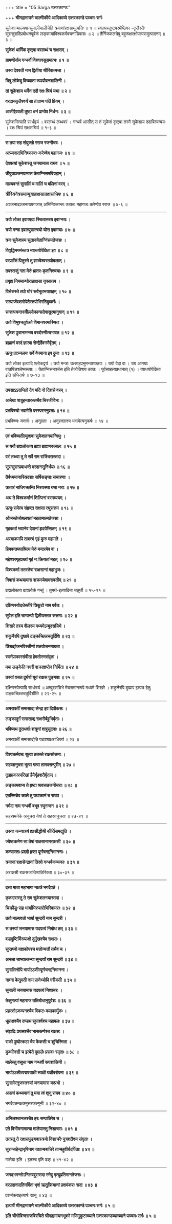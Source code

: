 +++
title = "05 Sarga उत्तरकाण्डः"

+++
**श्रीमद्रामायणे चाल्मीकीये आदिकाव्ये उत्तरकाण्डे पञ्चमः सर्गः**

सुकेशान्माल्यवान्सुमालीमालीचेति त्रयाणांरक्षसामुत्पत्तिः ॥ १ ॥ स्वतपस्तुष्टपरमेष्ठिवर -दृप्तैस्तैः सुरासुरादिप्रबोधनपूर्वकं लङ्कायांविश्वकर्मवचनान्निवासः ॥ २ ॥ तैर्निजकलत्रेषु बहुरूक्षरक्षोपत्यसमुत्पादनम् ॥ ३ ॥

**सुकेशं धार्मिक दृष्ट्वा वरलब्धं च राक्षसम् ।**

**ग्रामणीर्नाम गन्धर्वो विश्वावसुसमप्रभः ॥ १ ॥**

**तस्य देववती नाम द्वितीया श्रीरिवात्मजा ।**

**त्रिषु लोकेषु विख्याता रूपयौवनशालिनी ।**

**तां सुकेशाय धर्मेण ददौ रक्षः श्रियं यथा ॥ २ ॥**

**वरदानकृतैश्वर्यं सा तं प्राप्य पतिं प्रियम् ।**

**आसीद्देववती तुष्टा धनं प्राप्येव निर्धनः ॥ ३ ॥**

सुकेशमित्यादि सार्धंद्वयं । वरलब्धं लब्धवरं । गन्धर्व आसीत् स तं सुकेशं दृष्ट्वा तस्मै सुकेशाय ददावित्यन्वयः । रक्षः श्रियं राक्षसश्रियं ॥ १-३ ॥

****

**स तया सह संयुक्तो रराज रजनीचरः ।**

**अञ्जनादभिनिष्क्रान्तः करेण्वेव महागजः ॥ ४ ॥**

**देववत्यां सुकेशस्तु जनयामास राघव ॥ ५ ॥**

**त्रीपुत्राञ्जनयामास त्रेताग्निसमविग्रहान् ।**

**माल्यवन्तं सुमालिं च मालिं च बलिनां वरम् ।**

**त्रींस्त्रिनेत्रसमान्पुत्रान्राक्षसान्राक्षसाधिपः ॥ ६ ॥**

अञ्जनादञ्जनाख्यगजात् अभिनिष्क्रान्तः उत्पन्नः महागजः करेण्वेव रराज ॥ ४-६ ॥

****

**त्रयो लोका इवाव्यग्राः स्थितास्त्रय इवाग्नयः ।**

**त्रयो मन्त्रा इवात्युग्रास्त्रयो घोरा इवामयाः ॥ ७ ॥**

**त्रयः सुकेशस्य सुतास्त्रेताग्निंसमतेजसः ।**

**विवृद्धिमगमंस्तत्र व्याधयोपेक्षिता इव ॥ ८ ॥**

**वरप्राप्तिं पितुस्ते तु ज्ञात्वेश्वरतपोबलात् ।**

**तपस्तप्तुं गता मेरुं भ्रातरः कृतनिश्चयाः ॥ ९ ॥**

**प्रगृह्य नियमान्घोरान्राक्षसा नृपसत्तम ।**

**विचेरुस्ते तपो घोरं सर्वभूतभयावहम् ॥ १० ॥**

**सत्यार्जवशमोपेतैस्तपोभिरतिदुष्करैः ।**

**सन्तापयन्तस्त्रीँल्लोकान्सदेवासुरमानुषान् ॥ ११ ॥**

**ततो विभुश्चतुर्वक्रो विमानवरमास्थितः ।**

**सुकेश पुत्रानामन्त्र्य वरदोस्मीत्यभाषत ॥ १२ ॥**

**ब्रह्माणं वरदं ज्ञात्वा सेन्द्रैर्देवगणैर्वृतम् ।**

**ऊचुः प्राञ्जलयः सर्वे वेपमाना इव द्रुमाः ॥ १३ ॥**

त्रयो लोका इत्यादि श्लोकद्वयं । त्रयो मन्त्राः उत्साहप्रभुमन्त्रशक्तयः । त्रयो वेदा वा । त्रय आमयाः वातपित्तश्लेष्मरूपाः । त्रेताग्निसमवर्चस इति तेजोतिशय उक्तः । पूर्वसाहत्यप्रधानात् (१) । व्याधयोपेक्षिता इति संधिरार्षः ॥ ७-१३ ॥

****

**तपसाऽऽराधितो देव यदि नो दिशसे वरम् ।**

**अजेयाः शत्रुहन्तारस्तथैव चिरजीविनः ।**

**प्रभविष्ण्वो भवामेति परस्परमनुव्रताः ॥ १४ ॥**

प्रभविष्ण्वः यणार्षः । अनुव्रताः । अनुरक्ताश्च भवामेत्यनुकर्षः ॥ १४ ॥

****

**एवं भविष्यतीत्युक्त्वा सुकेशतनयान्विभुः ।**

**स ययौ ब्रह्मलोकाय ब्रह्मा ब्राह्मणवत्सलः ॥ १५ ॥**

**वरं लब्ध्वा तु ते सर्वे राम रात्रिंचरास्तदा ।**

**सुरासुरान्प्रबाधन्ते वरदानसुनिर्भयाः ॥ १६ ॥**

**तैर्वध्यमानास्त्रिदशाः सर्षिसङ्घाः सचारणाः ।**

**त्रातारं नाधिगच्छन्ति निरयस्था यथा नराः ॥ १७ ॥**

**अथ ते विश्वकर्माणं शिल्पिनां वरमव्ययम् ।**

**ऊचुः समेत्य संहृष्टा राक्षसा रघुसत्तम ॥ १८ ॥**

**ओजस्तेजोबलवतां महतामात्मतेजसा ।**

**गृहकर्ता भवानेव देवानां हृदयेप्सितम् ॥ १९ ॥**

**अस्माकमपि तावत्त्वं गृहं कुरु महामते ।**

**हिमवन्तमपाश्रित्य मेरुं मन्दरमेव वा ।**

**महेश्वरगृहप्रख्यं गृहं नः क्रियतां महत् ॥ २० ॥**

**विश्वकर्मा ततस्तेषां राक्षसानां महाभुजः ।**

**निवासं कथयामास शक्रस्येवामरावतीम् ॥ २१ ॥**

ब्रह्मलोकाय ब्रह्मलोकं गन्तुं । तुमर्थ-इत्यादिना चतुर्थी ॥ १५-२१ ॥

****

**दक्षिणस्योदधेस्तीरे त्रिकूटो नाम पर्वतः ।**

**सुवेल इति चाप्यन्यो द्वितीयस्तत्र सत्तमाः ॥ २२ ॥**

**शिखरे तस्य शैलस्य मध्यमेऽम्बुदसन्निभे ।**

**शकुनैरपि दुष्प्रापे टङ्कच्छिन्नचतुर्दिशि ॥ २३ ॥**

**त्रिंशद्योजनविस्तीर्णा शतयोजनमायता ।**

**स्वर्णप्राकारसंवीता हेमतोरणसंवृता ।**

**मया लङ्केति नगरी शक्राज्ञप्तेन निर्मिता ॥ २४ ॥**

**तस्यां वसत दुर्घर्षा यूयं राक्षस पुङ्गवाः ॥ २५ ॥**

दक्षिणस्येत्यादि सार्धत्रयं ॥ अम्बुदसन्निभे मेघसमानरूपे मध्यमे शिखरे । शकुनैरपि दुष्प्राप इत्यत्र हेतुः टङ्कच्छिन्नचतुर्दिशीति ॥ २२-२५ ॥

****

**अमरावतीं समासाद्य सेन्द्रा इव दिवौकसः ।**

**लङ्कादुर्गं समासाद्य राक्षसैर्बहुभिर्वृताः ।**

**भविष्यथ दुराधर्षाः शत्रूणां शत्रुसूदनाः ॥ २६ ॥**

अमरावतीं समासाद्येति पदवशाक्षराधिक्यं ॥ २६ ॥

****

**विश्वकर्मवचः श्रुत्वा ततस्ते राक्षसोत्तमाः ।**

**सहस्रानुचरा भूत्वा गत्वा तामवसन्पुरीम् ॥ २७ ॥**

**दृढप्राकारपरिखां हैमैर्गृहशतैर्वृताम् ।**

**लङ्कामवाप्य ते हृष्टा व्यवसन्रजनीचराः ॥ २८ ॥**

**एतस्मिन्नेव काले तु यथाकामं च राघव ।**

**नर्मदा नाम गन्धर्वी बभूव रघुनन्दन ॥ २९ ॥**

सहस्रमनेके अनुचरा येषां ते सहस्रानुचराः ॥ २७-२९ ॥

****

**तस्याः कन्यात्रयं ह्यासीद्धीश्री कीर्तिसमद्युति ।**

**ज्येष्ठक्रमेण सा तेषां राक्षसानामराक्षसी ॥ ३० ॥**

**कन्यास्ताः प्रददौ हृष्टा पूर्णचन्द्रनिभाननाः ।**

**त्रयाणां राक्षसेन्द्राणां तिस्रो गन्धर्वकन्यकाः ॥ ३१ ॥**

अराक्षसी राक्षसजातिव्यतिरिक्ता ॥ ३०-३१ ॥

****

**दत्ता मात्रा महाभागा नक्षत्रे भगदैवते ।**

**कृतदारास्तु ते राम सुकेशतनयास्तदा ।**

**चिक्रीडुः सह भार्याभिरप्सरोभिरिवामराः ॥ ३२ ॥**

**ततो माल्यवतो भार्या सुन्दरी नाम सुन्दरी ।**

**स तस्यां जनयामास यदपत्यं निबोध तत् ॥ ३३ ॥**

**वज्रमुष्टिर्विरूपाक्षो दुर्मुखश्चैव राक्षसः ।**

**सुप्तघ्नो यज्ञकोपश्च मत्तोन्मत्तौ तथैव च ।**

**अनला चाभवत्कन्या सुन्दर्यां राम सुन्दरी ॥ ३४ ॥**

**सुमालिनोपि भार्याऽऽसीत्पूर्णचन्द्रनिभानना ।**

**नाम्ना केतुमती नाम प्राणेभ्योपि गरीयसी ॥ ३५ ॥**

**सुमाली जनयामास यदपत्यं निशाचरः ।**

**केतुमत्यां महाराज तन्निबोधानुपूर्वशः ॥ ३६ ॥**

**प्रहस्तोऽकम्पनश्चैव विकटः कलकार्मुकः ।**

**धूम्राक्षश्चैव दण्डथ सुपार्श्वश्च महाबलः ॥ ३७ ॥**

**संह्रादिः प्रघसश्चैव भासकर्णश्च राक्षसः ।**

**राको पुष्पोत्कटा चैव कैकसी च शुचिस्मिता ।**

**कुम्भीनसी च इत्येते मुमालेः प्रसवाः स्मृताः ॥ ३८ ॥**

**मालेस्तु वसुधा नाम गन्धर्वी रूपशालिनी ।**

**भार्याऽऽसीत्पद्मपत्राक्षी स्वक्षी यक्षीवरोपमा ॥ ३९ ॥**

**सुमालेरनुजस्तस्यां जनयामास यत्प्रभो ।**

**अपत्यं कथ्यमानं तु मया त्वं शृणु राघव ॥ ४० ॥**

भगदैवतनक्षत्रमुत्तरफल्गुनी ॥ ३२-४० ॥

****

**अनिलश्चानलश्चैव हरः सम्पातिरेव च ।**

**एते विभीषणामात्या मालेयास्तु निशाचराः ॥ ४१ ॥**

**ततस्तु ते राक्षसपुङ्गवास्त्रयो निशाचरैः पुत्रशतैश्च संवृताः ।**

**सुरान्सहेन्द्रानृषिनाग यक्षान्बबाधिरे तान्बहुवीर्यदर्पिताः ॥ ४२ ॥**

मालेया इति । इतश्च इति ढक् ॥ ४१-४२ ॥

****

**जगद्भमन्तोऽनिलवद्दुरासदा रणेषु मृत्युप्रतिमानतेजसः ।**

**वरप्रदानादतिगर्विता भृशं ऋतुक्रियाणां प्रशमंकराः सदा ॥ ४३ ॥**

प्रशमंकराइत्यार्षः खचू ॥ ४३ ॥

**इत्यार्षे श्रीमद्रामायणे चाल्मीकीये आदिकाव्ये उत्तरकाण्डे पञ्चमः सर्गः ॥ ५ ॥**

**इति श्रीगोविन्दराजविरचिते श्रीमद्रामायणभूषणे मणिमुकुटाख्याने उत्तरकाण्डव्याख्याने पञ्चमः सर्गः ॥ ५ ॥**
